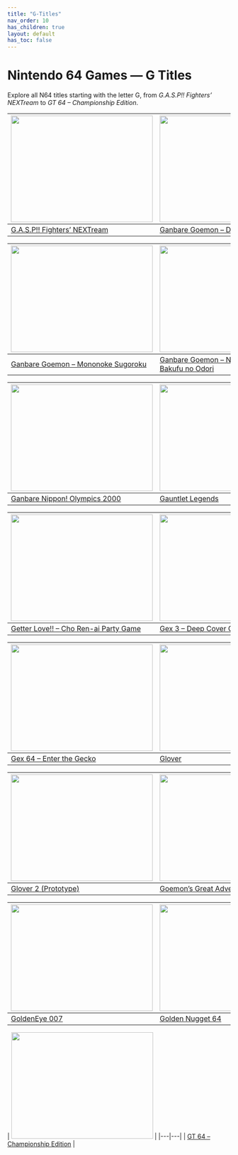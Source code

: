 ```yaml
---
title: "G-Titles"
nav_order: 10
has_children: true
layout: default
has_toc: false
---
```


# Nintendo 64 Games — G Titles

Explore all N64 titles starting with the letter G, from *G.A.S.P!! Fighters’ NEXTream* to *GT 64 – Championship Edition*.

| <a href="g/gasp-fighters-nextream"><img src="https://images.launchbox-app.com/422cbb3b-09f4-4a60-834c-b4ac6b5459c1.jpg" width="320" height="240" alt=""/></a> | <a href="g/ganbare-goemon-derodero"><img src="https://images.launchbox-app.com/e632b9f9-0d3a-473b-890b-5e3dd64d9033.jpg" width="320" height="240" alt=""/></a> |
|---|---|
| [G.A.S.P!! Fighters’ NEXTream](g/gasp-fighters-nextream) | [Ganbare Goemon – Derodero Douchuu…](g/ganbare-goemon-derodero) |

| <a href="g/ganbare-goemon-mononoke-sugoroku"><img src="https://images.launchbox-app.com/2beccdaa-f316-4d94-85c3-466677fe9246.png" width="320" height="240" alt=""/></a> | <a href="g/ganbare-goemon-neo-momoyama-bakufu-no-odori"><img src="https://images.launchbox-app.com/7f6f686a-8fd6-4b47-a6cd-b10b2c1a96d1.png" width="320" height="240" alt=""/></a> |
|---|---|
| [Ganbare Goemon – Mononoke Sugoroku](g/ganbare-goemon-mononoke-sugoroku) | [Ganbare Goemon – Neo Momoyama Bakufu no Odori](g/ganbare-goemon-neo-momoyama-bakufu-no-odori) |

| <a href="g/ganbare-nippon-olympics-2000-international-track-field"><img src="https://images.launchbox-app.com/a30cbbf1-e21a-401a-808a-2dae4d5abbb3.jpg" width="320" height="240" alt=""/></a> | <a href="g/gauntlet-legends"><img src="https://images.launchbox-app.com/709f99c5-72af-4259-9952-dd254975cef1.jpg" width="320" height="240" alt=""/></a> |
|---|---|
| [Ganbare Nippon! Olympics 2000](g/ganbare-nippon-olympics-2000-international-track-field) | [Gauntlet Legends](g/gauntlet-legends) |

| <a href="g/getter-love"><img src="https://images.launchbox-app.com/0397d953-a2d5-4a71-94b8-040754cc5c8b.png" width="320" height="240" alt=""/></a> | <a href="g/gex-3-deep-cover-gecko"><img src="https://images.launchbox-app.com/8a035bdd-954c-4278-b52d-c7b91d67ea4f.jpg" width="320" height="240" alt=""/></a> |
|---|---|
| [Getter Love!! – Cho Ren-ai Party Game](g/getter-love) | [Gex 3 – Deep Cover Gecko](g/gex-3-deep-cover-gecko) |

| <a href="g/gex-64-enter-the-gecko"><img src="https://images.launchbox-app.com/31f86eb5-45eb-4387-82e8-ee1cb82e5419.jpg" width="320" height="240" alt=""/></a> | <a href="g/glover"><img src="https://images.launchbox-app.com/40d10abb-42cf-414a-a630-b15b7cdf7a75.jpg" width="320" height="240" alt=""/></a> |
|---|---|
| [Gex 64 – Enter the Gecko](g/gex-64-enter-the-gecko) | [Glover](g/glover) |

| <a href="g/glover-2-prototype"><img src="https://images.launchbox-app.com/4cb56eb5-9711-4bdf-8d11-ff39724060c5.png" width="320" height="240" alt=""/></a> | <a href="g/goemons-great-adventure-mystical-ninja-2"><img src="https://images.launchbox-app.com/6c62e38a-5381-4c95-a88d-11e534141769.jpg" width="320" height="240" alt=""/></a> |
|---|---|
| [Glover 2 (Prototype)](g/glover-2-prototype) | [Goemon’s Great Adventure](g/goemons-great-adventure-mystical-ninja-2) |

| <a href="g/goldeneye-007"><img src="https://images.launchbox-app.com/ea2a1d09-0720-4711-b8eb-2a12b69ab5d6.jpg" width="320" height="240" alt=""/></a> | <a href="g/golden-nugget-64"><img src="https://images.launchbox-app.com/fd44cd4d-fac0-45b9-a36f-dcf0e2279755.jpg" width="320" height="240" alt=""/></a> |
|---|---|
| [GoldenEye 007](g/goldeneye-007) | [Golden Nugget 64](g/golden-nugget-64) |

| <a href="g/gt-64-championship-edition"><img src="https://images.launchbox-app.com/f9a65e42-e997-4a55-9d58-85b99b109288.jpg" width="320" height="240" alt=""/></a> |
|---|---|
| [GT 64 – Championship Edition](g/gt-64-championship-edition) |
